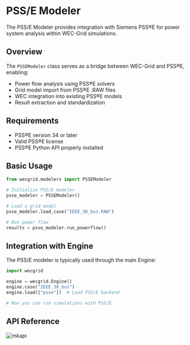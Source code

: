 # PSS/E Modeler

The PSS/E Modeler provides integration with Siemens PSS®E for power system analysis within WEC-Grid simulations.

## Overview

The `PSSEModeler` class serves as a bridge between WEC-Grid and PSS®E, enabling:

- Power flow analysis using PSS®E solvers
- Grid model import from PSS®E .RAW files
- WEC integration into existing PSS®E models
- Result extraction and standardization

## Requirements

- PSS®E version 34 or later
- Valid PSS®E license
- PSS®E Python API properly installed

## Basic Usage

```python
from wecgrid.modelers import PSSEModeler

# Initialize PSS/E modeler
psse_modeler = PSSEModeler()

# Load a grid model
psse_modeler.load_case("IEEE_30_bus.RAW")

# Run power flow
results = psse_modeler.run_powerflow()
```

## Integration with Engine

The PSS/E modeler is typically used through the main Engine:

```python
import wecgrid

engine = wecgrid.Engine()
engine.case("IEEE_30_bus")
engine.load(["psse"])  # Load PSS/E backend

# Now you can run simulations with PSS/E
```

## API Reference

![mkapi](wecgrid.modelers.psse_modeler.PSSEModeler)